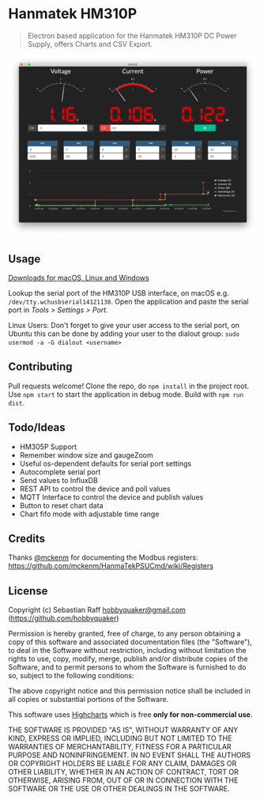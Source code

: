 # Hanmatek HM310P

> Electron based application for the Hanmatek HM310P DC Power Supply, offers Charts and CSV Export.


![](screenshot.png)

## Usage

[Downloads for macOS, Linux and Windows](https://github.com/hobbyquaker/hanmatek-hm310p/releases/latest)

Lookup the serial port of the HM310P USB interface, on macOS e.g. `/dev/tty.wchusbserial14121130`. Open the application and paste the serial port in _Tools > Settings > Port_.

Linux Users: Don't forget to give your user access to the serial port, on Ubuntu this can be done by adding your user to the dialout group: `sudo usermod -a -G dialout <username>`


## Contributing

Pull requests welcome! Clone the repo, do `npm install` in the project root. Use `npm start` to start the application in debug mode. Build with `npm run dist`.


## Todo/Ideas

* HM305P Support
* Remember window size and gaugeZoom
* Useful os-dependent defaults for serial port settings
* Autocomplete serial port
* Send values to InfluxDB
* REST API to control the device and poll values
* MQTT Interface to control the device and publish values
* Button to reset chart data
* Chart fifo mode with adjustable time range


## Credits

Thanks [@mckenm](https://github.com/mckenm) for documenting the Modbus registers: https://github.com/mckenm/HanmaTekPSUCmd/wiki/Registers


## License

Copyright (c) Sebastian Raff hobbyquaker@gmail.com (https://github.com/hobbyquaker)

Permission is hereby granted, free of charge, to any person obtaining a copy of this software and associated documentation files (the "Software"), to deal in the Software without restriction, including without limitation the rights to use, copy, modify, merge, publish and/or distribute copies of the Software, and to permit persons to whom the Software is furnished to do so, subject to the following conditions:

The above copyright notice and this permission notice shall be included in all copies or substantial portions of the Software.

This software uses [Highcharts](https://www.highcharts.com/blog/products/highcharts/) which is free **only for non-commercial use**.

THE SOFTWARE IS PROVIDED "AS IS", WITHOUT WARRANTY OF ANY KIND, EXPRESS OR IMPLIED, INCLUDING BUT NOT LIMITED TO THE WARRANTIES OF MERCHANTABILITY, FITNESS FOR A PARTICULAR PURPOSE AND NONINFRINGEMENT. IN NO EVENT SHALL THE AUTHORS OR COPYRIGHT HOLDERS BE LIABLE FOR ANY CLAIM, DAMAGES OR OTHER LIABILITY, WHETHER IN AN ACTION OF CONTRACT, TORT OR OTHERWISE, ARISING FROM, OUT OF OR IN CONNECTION WITH THE SOFTWARE OR THE USE OR OTHER DEALINGS IN THE SOFTWARE.
